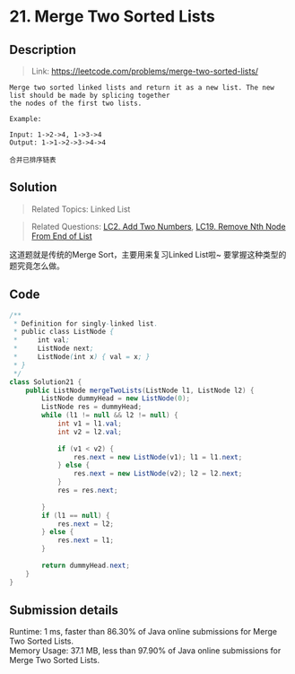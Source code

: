 # 21. Merge Two Sorted Lists

## Description

> Link: https://leetcode.com/problems/merge-two-sorted-lists/

```
Merge two sorted linked lists and return it as a new list. The new list should be made by splicing together 
the nodes of the first two lists.

Example:

Input: 1->2->4, 1->3->4
Output: 1->1->2->3->4->4

合并已排序链表

```


## Solution

> Related Topics: Linked List

> Related Questions: [LC2. Add Two Numbers](https://github.com/Zingg7/LeetCode/blob/master/2.%20Add%20Two%20Numbers.md), [LC19. Remove Nth Node From End of List](https://github.com/Zingg7/LeetCode/blob/master/19.%20Remove%20Nth%20Node%20From%20End%20of%20List.md)

这道题就是传统的Merge Sort，主要用来复习Linked List啦~ 要掌握这种类型的题究竟怎么做。

## Code

```java
/**
 * Definition for singly-linked list.
 * public class ListNode {
 *     int val;
 *     ListNode next;
 *     ListNode(int x) { val = x; }
 * }
 */
class Solution21 {
    public ListNode mergeTwoLists(ListNode l1, ListNode l2) {
        ListNode dummyHead = new ListNode(0);
        ListNode res = dummyHead;
        while (l1 != null && l2 != null) {
            int v1 = l1.val;
            int v2 = l2.val;
            
            if (v1 < v2) {
                res.next = new ListNode(v1); l1 = l1.next;
            } else {
                res.next = new ListNode(v2); l2 = l2.next;
            }
            res = res.next;
            
        }
        if (l1 == null) {
            res.next = l2;
        } else {
            res.next = l1;
        }
        
        return dummyHead.next;
    }
}
```


## Submission details
Runtime: 1 ms, faster than 86.30% of Java online submissions for Merge Two Sorted Lists.<br>
Memory Usage: 37.1 MB, less than 97.90% of Java online submissions for Merge Two Sorted Lists.
